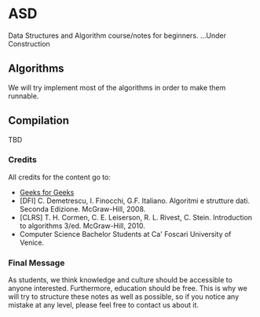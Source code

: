 # ASD
Data Structures and Algorithm course/notes for beginners.
...Under Construction

## Algorithms
We will try implement most of the algorithms in order to make them runnable.

## Compilation
TBD

### Credits
All credits for the content go to: 
* [Geeks for Geeks](https://www.geeksforgeeks.org/)
* [DFI] C. Demetrescu, I. Finocchi, G.F. Italiano. Algoritmi e strutture dati. Seconda Edizione. McGraw-Hill, 2008.
* [CLRS] T. H. Cormen, C. E. Leiserson, R. L. Rivest, C. Stein. Introduction to algorithms 3/ed. McGraw-Hill, 2010.
* Computer Science Bachelor Students at Ca' Foscari University of Venice.

### Final Message
As students, we think knowledge and culture should be accessible to anyone interested. Furthermore,
education should be free. This is why we will try to structure these notes as well as possible, so if you notice any 
mistake at any level, please feel free to contact us about it.